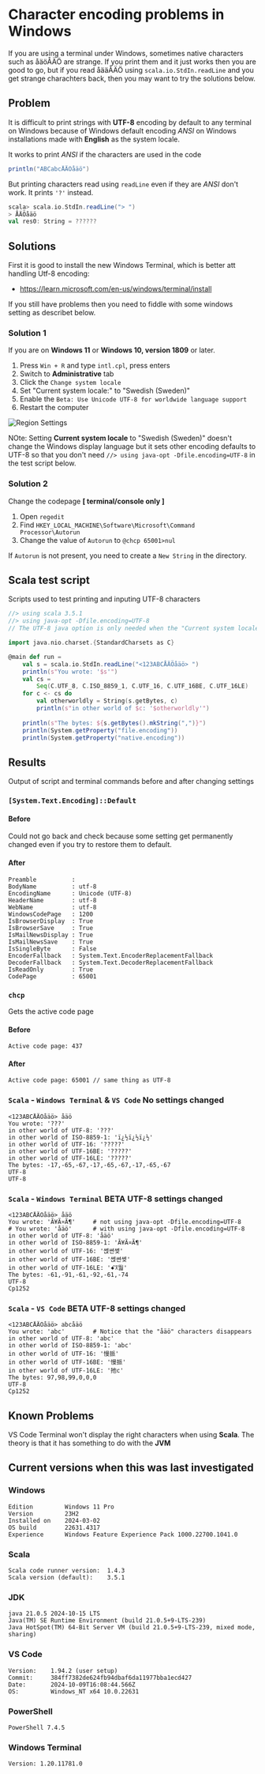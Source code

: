 # Character encoding problems in Windows

If you are using a terminal under Windows, sometimes native characters such as åäöÅÄÖ are strange. If you print them and it just works then you are good to go, but if you read åääÅÄÖ using `scala.io.StdIn.readLine` and you get strange charachters back, then you may want to try the solutions below. 

## Problem

It is difficult to print strings with **UTF-8** encoding by default to any terminal on Windows because of Windows default encoding *ANSI* on Windows installations made with **English** as the system locale.

It works to print *ANSI* if the characters are used in the code

```scala
println("ABCabcÅÄÖåäö")
```

But printing characters read using `readLine` even if they are *ANSI* don't work. It prints `'?'` instead.

```scala
scala> scala.io.StdIn.readLine("> ")
> ÅÄÖåäö
val res0: String = ??????
```

## Solutions

First it is good to install the new Windows Terminal, which is better att handling Utf-8 encoding:
* https://learn.microsoft.com/en-us/windows/terminal/install
  
If you still have problems then you need to fiddle with some windows setting as describet below.

### Solution 1

If you are on **Windows 11** or **Windows 10, version 1809** or later.

1. Press `Win + R` and type `intl.cpl`, press enters
2. Switch to **Administrative** tab
3. Click the `Change system locale`
4. Set "Current system locale:" to "Swedish (Sweden)"
4. Enable the `Beta: Use Unicode UTF-8 for worldwide language support`
5. Restart the computer

![Region Settings](intl.cpl.png "Region Settings")

NOte: Setting **Current system locale** to "Swedish (Sweden)" doesn't change the Windows display language but it sets other encoding defaults to UTF-8 so that you don't need `//> using java-opt -Dfile.encoding=UTF-8` in the test script below.

### Solution 2

Change the codepage **[ terminal/console only ]**

1. Open `regedit`
2. Find `HKEY_LOCAL_MACHINE\Software\Microsoft\Command Processor\Autorun`
3. Change the value of `Autorun` to `@chcp 65001>nul`

If `Autorun` is not present, you need to create a `New String` in the directory.


## Scala test script

Scripts used to test printing and inputing UTF-8 characters


```scala
//> using scala 3.5.1
//> using java-opt -Dfile.encoding=UTF-8
// The UTF-8 java option is only needed when the "Current system locale" is set to "English"

import java.nio.charset.{StandardCharsets as C}

@main def run =
    val s = scala.io.StdIn.readLine("<123ABCÅÄÖåäö> ")
    println(s"You wrote: '$s'")
    val cs =
        Seq(C.UTF_8, C.ISO_8859_1, C.UTF_16, C.UTF_16BE, C.UTF_16LE)
    for c <- cs do
        val otherworldly = String(s.getBytes, c)
        println(s"in other world of $c: '$otherworldly'")
    
    println(s"The bytes: ${s.getBytes().mkString(",")}")
    println(System.getProperty("file.encoding"))
    println(System.getProperty("native.encoding"))
```

## Results

Output of script and terminal commands before and after changing settings

### `[System.Text.Encoding]::Default`

#### Before

Could not go back and check because some setting get permanently changed even if you try to restore them to default.

#### After

```shell
Preamble          :
BodyName          : utf-8
EncodingName      : Unicode (UTF-8)
HeaderName        : utf-8
WebName           : utf-8
WindowsCodePage   : 1200
IsBrowserDisplay  : True
IsBrowserSave     : True
IsMailNewsDisplay : True
IsMailNewsSave    : True
IsSingleByte      : False
EncoderFallback   : System.Text.EncoderReplacementFallback
DecoderFallback   : System.Text.DecoderReplacementFallback
IsReadOnly        : True
CodePage          : 65001
```

### `chcp`

Gets the active code page

#### Before

```shell
Active code page: 437
```

#### After

```shell
Active code page: 65001 // same thing as UTF-8
```

### `Scala` - `Windows Terminal` & `VS Code` No settings changed

```shell
<123ABCÅÄÖåäö> åäö
You wrote: '???'
in other world of UTF-8: '???'
in other world of ISO-8859-1: 'ï¿½ï¿½ï¿½'
in other world of UTF-16: '?????'
in other world of UTF-16BE: '?????'
in other world of UTF-16LE: '?????'
The bytes: -17,-65,-67,-17,-65,-67,-17,-65,-67
UTF-8
UTF-8
```

### `Scala` - `Windows Terminal` BETA UTF-8 settings changed

```shell
<123ABCÅÄÖåäö> åäö
You wrote: 'Ã¥Ã¤Ã¶'     # not using java-opt -Dfile.encoding=UTF-8
# You wrote: 'åäö'      # with using java-opt -Dfile.encoding=UTF-8
in other world of UTF-8: 'åäö'
in other world of ISO-8859-1: 'Ã¥Ã¤Ã¶'
in other world of UTF-16: '쎥쎤쎶'
in other world of UTF-16BE: '쎥쎤쎶'
in other world of UTF-16LE: 'ꗃ꓃뛃'
The bytes: -61,-91,-61,-92,-61,-74
UTF-8
Cp1252
```

### `Scala` - `VS Code` BETA UTF-8 settings changed

```shell
<123ABCÅÄÖåäö> abcåäö
You wrote: 'abc'        # Notice that the "åäö" characters disappears
in other world of UTF-8: 'abc'
in other world of ISO-8859-1: 'abc'
in other world of UTF-16: '慢挀'
in other world of UTF-16BE: '慢挀'
in other world of UTF-16LE: '扡c'
The bytes: 97,98,99,0,0,0
UTF-8
Cp1252
```

## Known Problems

VS Code Terminal won't display the right characters when using **Scala**. The theory is that it has something to do with the **JVM**

## Current versions when this was last investigated 

### Windows

```shell
Edition         Windows 11 Pro
Version         23H2
Installed on    2024-03-02
OS build        22631.4317
Experience      Windows Feature Experience Pack 1000.22700.1041.0
```

### Scala

```shell
Scala code runner version:  1.4.3
Scala version (default):    3.5.1
```

### JDK

```shell
java 21.0.5 2024-10-15 LTS
Java(TM) SE Runtime Environment (build 21.0.5+9-LTS-239)
Java HotSpot(TM) 64-Bit Server VM (build 21.0.5+9-LTS-239, mixed mode, sharing)
```

### VS Code

```shell
Version:    1.94.2 (user setup)
Commit:     384ff7382de624fb94dbaf6da11977bba1ecd427
Date:       2024-10-09T16:08:44.566Z
OS:         Windows_NT x64 10.0.22631
```

### PowerShell

```shell
PowerShell 7.4.5
```

### Windows Terminal

```shell
Version: 1.20.11781.0
```
